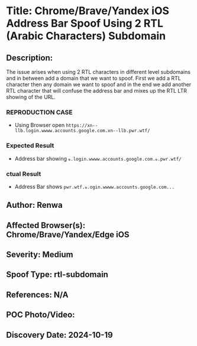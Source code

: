 # Title: Chrome/Brave/Yandex  iOS Address Bar Spoof Using 2 RTL (Arabic Characters) Subdomain

## Description: 
The issue arises when using 2 RTL characters in different level subdomains and in between add a domain that we want to spoof. First we add a RTL character then any domain we want to spoof and in the end we add another RTL character that will confuse the address bar and mixes up the RTL LTR showing of the URL.

### REPRODUCTION CASE
- Using Browser open `https://xn--llb.login.wwww.accounts.google.com.xn--llb.pwr.wtf/`

### Expected Result
- Address bar showing `ە.login.wwww.accounts.google.com.ە.pwr.wtf/`

### ctual Result
- Address Bar shows `pwr.wtf.ە.ogin.wwww.accounts.google.com...`


## Author: Renwa

## Affected Browser(s): Chrome/Brave/Yandex/Edge iOS

## Severity: Medium

## Spoof Type: rtl-subdomain

## References: N/A

## POC Photo/Video: 

## Discovery Date: 2024-10-19

